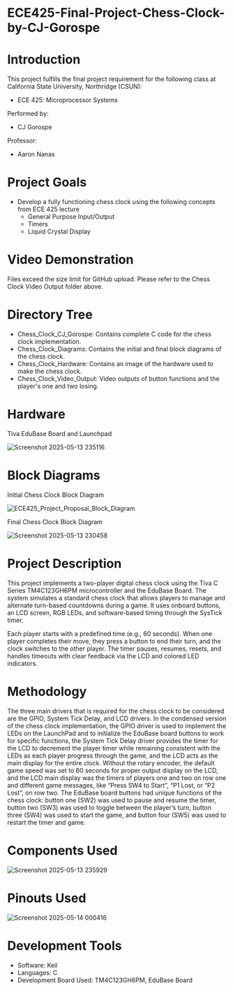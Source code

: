 # ECE425-Final-Project-Chess-Clock-by-CJ-Gorospe
# Introduction
This  project fulfills the final project requirement for the following class at California State University, Northridge (CSUN):
- ECE 425: Microprocessor Systems

Performed by:
- CJ Gorospe

Professor:
- Aaron Nanas

# Project Goals
- Develop a fully functioning chess clock using the following concepts from ECE 425 lecture
  -  General Purpose Input/Output
  -  Timers
  -  Liquid Crystal Display

 # Video Demonstration
Files exceed the size limit for GitHub upload. Please refer to the Chess Clock Video Output folder above.

# Directory Tree
- Chess_Clock_CJ_Gorospe: Contains complete C code for the chess clock implementation.
- Chess_Clock_Diagrams: Contains the initial and final block diagrams of the chess clock.
- Chess_Clock_Hardware: Contains an image of the hardware used to make the chess clock.
- Chess_Clock_Video_Output: Video outputs of button functions and the player's one and two losing.

# Hardware
Tiva EduBase Board and Launchpad

![Screenshot 2025-05-13 235116](https://github.com/user-attachments/assets/b00ce993-6783-43a8-8f4f-de81000f3405)

# Block Diagrams
Initial Chess Clock Block Diagram

![ECE425_Project_Proposal_Block_Diagram](https://github.com/user-attachments/assets/92c2029a-0408-4529-a9f8-703504d5b057)

Final Chess Clock Block Diagram


![Screenshot 2025-05-13 230458](https://github.com/user-attachments/assets/28b12cc0-c603-4970-b516-0d21bae478b0)

# Project Description
This project implements a two-player digital chess clock using the Tiva C Series TM4C123GH6PM microcontroller and the EduBase Board. The system simulates a standard chess clock that allows players to manage and alternate turn-based countdowns during a game. It uses onboard buttons, an LCD screen, RGB LEDs, and software-based timing through the SysTick timer.

Each player starts with a predefined time (e.g., 60 seconds). When one player completes their move, they press a button to end their turn, and the clock switches to the other player. The timer pauses, resumes, resets, and handles timeouts with clear feedback via the LCD and colored LED indicators.

# Methodology
The three main drivers that is required for the chess clock to be considered are the GPIO, System Tick Delay, and LCD drivers. In the condensed version of the chess clock implementation, the GPIO driver is used to implement the LEDs on the LaunchPad and to initialize the EduBase board buttons to work for specific functions, the System Tick Delay driver provides the timer for the LCD to decrement the player timer while remaining consistent with the LEDs as each player progress through the game, and the LCD acts as the main display for the entire clock. Without the rotary encoder, the default game speed was set to 60 seconds for proper output display on the LCD, and the LCD main display was the timers of players one and two on row one and different game messages, like “Press SW4 to Start”, “P1 Lost, or “P2 Lost”, on row two. The EduBase board buttons had unique functions of the chess clock: button one (SW2) was used to pause and resume the timer, button two (SW3) was used to toggle between the player’s turn, button three (SW4) was used to start the game, and button four (SW5) was used to restart the timer and game. 

# Components Used 
![Screenshot 2025-05-13 235929](https://github.com/user-attachments/assets/a61f1f8c-b380-443b-86b3-869dee518b7b)

# Pinouts Used
![Screenshot 2025-05-14 000416](https://github.com/user-attachments/assets/3bbe87a0-1391-49d0-b5c8-43b77fc90822)

# Development Tools
- Software: Keil
- Languages: C
- Development Board Used: TM4C123GH6PM, EduBase Board

